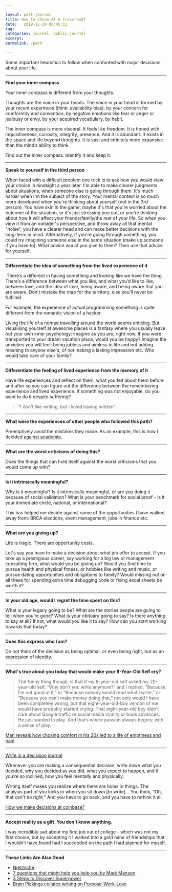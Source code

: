 ```yaml
---

layout: post-journal
title: How To Chose At A Crossroad?
date:   2019-12-29 00:45:11
tag: 
categories: journal, public-journal
excerpt: 
permalink: /path

---
```


Some important heuristics to follow when confonted with major decisions about your life.

----

**Find your inner compass**

Your inner compass is different from your thoughts. 

Thoughts are the voice in your heads. The voice in your head is formed by your recent experinces (think: availability bias), by your concern for comformity and convention, by negative emotions like fear or anger or jealousy or envy,  by your acquired vocabulary,  by habit. 

The inner compass is more visceral. It feels like freedom. It is honed with inquisitiveness, curiosity, integrity, presence. And it is abundant. It exists in the space and life beyond thoughts.   It is vast and infinitely more expansive than the mind’s ability to think.  

Find out the inner compass. Identify it and keep it.


---

**Speak to yourself in the third person**

When faced with a difficult problem one trick is to ask how you would view your choice in hindsight a year later. I'm able to make clearer judgments about situations, when someone else is going through them. It's much harder when I'm the subject of the story.  Your mental context is so much more developed when you're thinking about yourself (not in the 3rd person). You have skin in the game, maybe it's that you're worried about the outcome of the situation, or it's just stressing you out, or you're thinking about how it will affect your friends/family/the rest of your life. So when you view it from an outsider's perspective, and throw away all that mental "noise", you have a clearer head and can make better decisions with the long-term in mind.  Alternatively, if you're going through something, you could try imagining someone else in the same situation (make up someone if you have to). What advice would you give to them? Then use that advice for yourself.

---

**Differentiate the idea of something from the lived experience of it** 

 There’s a different in having something and looking like we have the thing. There’s a difference between what you like, and what you’d like to like, between love, and the idea of love, being aware, and being aware that you are aware.  Don’t mistake the map for the territory, else you’ll never be fulfilled. 

For example, the experience of actual programming something is quite different from the romantic vision of a hacker.  

Living the life of a nomad travelling around the world seems enticing. But visualising yourself at awesome places is a fantasy where you usually leave out your own inner psychology: imagine as you are, right now. If you were transported to your dream vacation place, would you be happy?  Imagine the anxieties you will feel:  being jobless and aimless in life and not adding meaning to anyone else's, of not making a lasting impression etc.  Who would take care of your family? 

---

**Differentiate the feeling of lived experience from the memory of it**

Have life experiences and reflect on them, what you felt about them before and after so you can figure out the difference between the remembering experience and lived experience.  If something was not enjoyable, do you want to do it despite suffering? 


> "I don't like writing, but I loved having written"

---

**What were the experiences of other people who followed this path?**

Preemptively avoid the mistakes they made. As an example, this is how I decided [against academia](/academia).

---

**What are the worst criticisms of doing this?**

Does the things that can hold itself against the worst criticisms that you would come up with?  


---

**Is it intrinsically meaningful?**

Why is it meaningful?  Is it intrinsically meaningful, or are you doing it because of social validation? What is your benchmark for social proof - is it your immediate circle, national, or international? 

This has helped me decide against some of the opportunities I have walked away from: BRCA elections, event management, jobs in finance etc. 

---

**What are you giving up?**

Life is tragic. There are opportunity costs.

Let's say you have to make a decision about what job offer to accept. If you take up a prestigious career, say working for a big law or management consulting firm, what would you be giving up?   Would you find time to pursue health and physical fitness, or hobbies like writing and music, or pursue dating opportunities and obligations to family?  Would missing out on all these for spending extra time debugging code or fixing excel sheets be worth it?

---

**In your old age, would I regret the time spent on this?**

What is your legacy going to be? What are the stories people are going to tell when you’re gone? What is your obituary going to say? Is there anything to say at all? If not, what would you like it to say? How can you start working towards that today?

---

**Does this express who I am?** 

Do not think of the decision as being optimal, or even being right, but as an expression of identity. 


----

**What's true about you today that would make your 8-Year-Old Self cry?**


> The funny thing though, is that if my 8-year-old self asked my 20-year-old self, “Why don’t you write anymore?” and I replied, “Because I’m not good at it,” or “Because nobody would read what I write,” or “Because you can’t make money doing that,” not only would I have been completely wrong, but that eight-year-old-boy version of me would have probably started crying. That eight-year-old boy didn’t care about Google traffic or social media virality or book advances. He just wanted to play. And that’s where passion always begins: with a sense of play.

[Man reveals how chosing comfort in his 20s led to a life of emptiness and pain](https://nextshark.com/man-reveals-how-choosing-comfort-in-his-20s-led-to-a-life-of-emptiness-and-pain/)

----

[Write in a decisison journal](https://www.fs.blog/2014/02/decision-journal/)

 Whenever you are making a consequential decision, write down what you decided, why you decided as you did, what you expect to happen, and if you’re so inclined, how you feel mentally and physically. 

 Writing itself makes you realize where there are holes in things.  The analysis part of you kicks in when you sit down [to write]... You think, “Oh, that can't be right.” And you have to go back, and you have to rethink it all. 

 [How we make decisions at coinbase?](https://medium.com/@barmstrong/how-we-make-decisions-at-coinbase-cd6c630322e9)

-----

**Accept reality as a gift. You don't know anything.**

I was incredibly sad about my first job out of college - which was not my first choice, but by accepting it I walked into a gold mine of friendships that I wouldn't have found had I succeeded on the path I had planned for myself.


----

**These Links Are Also Good**

- [Nietzsche](https://www.brainpickings.org/2015/09/30/nietzsche-find-yourself-schopenhauer-as-educator/)
- [7 questions that might help you help you by Mark Manson](http://markmanson.net/life-purpose)
- [3 Steps to Discover Superpower](https://medium.com/the-mission/3-steps-to-discover-your-superpowers-64516d3673ca)
- [Brain Pickings collates writing on Purpose-Work-Love](http://www.brainpickings.org/2012/02/27/purpose-work-love/)
